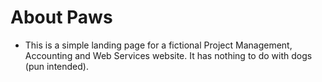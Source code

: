 # About Paws

- This is a simple landing page for a fictional Project Management, Accounting and Web Services website. It has nothing to do with dogs (pun intended).
